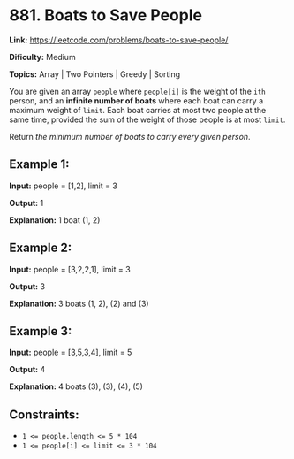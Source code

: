 # 881\. Boats to Save People

**Link:** https://leetcode.com/problems/boats-to-save-people/

**Dificulty:** Medium

**Topics:** Array | Two Pointers | Greedy | Sorting


You are given an array `people` where `people[i]` is the weight of the `ith` person, and an **infinite number of boats** where each boat can carry a maximum weight of `limit`. Each boat carries at most two people at the same time, provided the sum of the weight of those people is at most `limit`.

Return _the minimum number of boats to carry every given person_.

## Example 1:
**Input:** people = \[1,2\], limit = 3

**Output:** 1

**Explanation:** 1 boat (1, 2)

## Example 2:
**Input:** people = \[3,2,2,1\], limit = 3

**Output:** 3

**Explanation:** 3 boats (1, 2), (2) and (3)

## Example 3:

**Input:** people = \[3,5,3,4\], limit = 5

**Output:** 4

**Explanation:** 4 boats (3), (3), (4), (5)

## Constraints:

-   `1 <= people.length <= 5 * 104`
-   `1 <= people[i] <= limit <= 3 * 104`